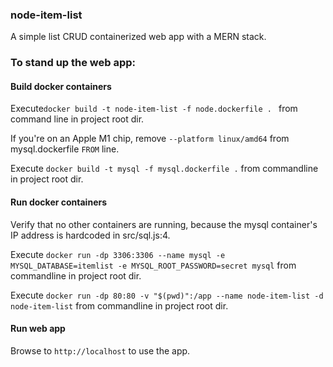 ### node-item-list
A simple list CRUD containerized web app with a MERN stack.

### To stand up the web app:

#### Build docker containers
Execute`docker build -t node-item-list -f node.dockerfile . ` from command line in project root dir.

If you're on an Apple M1 chip, remove `--platform linux/amd64` from mysql.dockerfile `FROM` line.

Execute `docker build -t mysql -f mysql.dockerfile .` from commandline in project root dir.

#### Run docker containers
Verify that no other containers are running, because the mysql container's IP address is hardcoded in src/sql.js:4.

Execute `docker run -dp 3306:3306 --name mysql -e MYSQL_DATABASE=itemlist -e MYSQL_ROOT_PASSWORD=secret mysql` from commandline in project root dir.

Execute `docker run -dp 80:80 -v "$(pwd)":/app --name node-item-list -d node-item-list` from commandline in project root dir.

#### Run web app
Browse to `http://localhost` to use the app.
